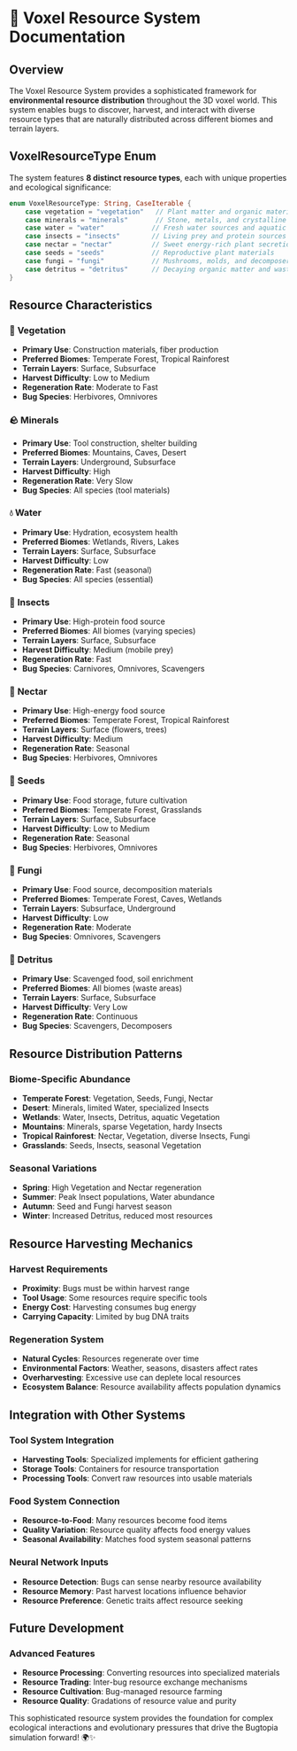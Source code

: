 # 🗿 Voxel Resource System Documentation

## Overview

The Voxel Resource System provides a sophisticated framework for **environmental resource distribution** throughout the 3D voxel world. This system enables bugs to discover, harvest, and interact with diverse resource types that are naturally distributed across different biomes and terrain layers.

## VoxelResourceType Enum

The system features **8 distinct resource types**, each with unique properties and ecological significance:

```swift
enum VoxelResourceType: String, CaseIterable {
    case vegetation = "vegetation"   // Plant matter and organic materials
    case minerals = "minerals"       // Stone, metals, and crystalline structures  
    case water = "water"            // Fresh water sources and aquatic resources
    case insects = "insects"        // Living prey and protein sources
    case nectar = "nectar"          // Sweet energy-rich plant secretions
    case seeds = "seeds"            // Reproductive plant materials
    case fungi = "fungi"            // Mushrooms, molds, and decomposer organisms
    case detritus = "detritus"      // Decaying organic matter and waste
}
```

## Resource Characteristics

### 🌱 **Vegetation**
- **Primary Use**: Construction materials, fiber production
- **Preferred Biomes**: Temperate Forest, Tropical Rainforest
- **Terrain Layers**: Surface, Subsurface
- **Harvest Difficulty**: Low to Medium
- **Regeneration Rate**: Moderate to Fast
- **Bug Species**: Herbivores, Omnivores

### 🪨 **Minerals** 
- **Primary Use**: Tool construction, shelter building
- **Preferred Biomes**: Mountains, Caves, Desert
- **Terrain Layers**: Underground, Subsurface
- **Harvest Difficulty**: High
- **Regeneration Rate**: Very Slow
- **Bug Species**: All species (tool materials)

### 💧 **Water**
- **Primary Use**: Hydration, ecosystem health
- **Preferred Biomes**: Wetlands, Rivers, Lakes
- **Terrain Layers**: Surface, Subsurface
- **Harvest Difficulty**: Low
- **Regeneration Rate**: Fast (seasonal)
- **Bug Species**: All species (essential)

### 🦗 **Insects**
- **Primary Use**: High-protein food source
- **Preferred Biomes**: All biomes (varying species)
- **Terrain Layers**: Surface, Subsurface
- **Harvest Difficulty**: Medium (mobile prey)
- **Regeneration Rate**: Fast
- **Bug Species**: Carnivores, Omnivores, Scavengers

### 🍯 **Nectar**
- **Primary Use**: High-energy food source
- **Preferred Biomes**: Temperate Forest, Tropical Rainforest
- **Terrain Layers**: Surface (flowers, trees)
- **Harvest Difficulty**: Medium
- **Regeneration Rate**: Seasonal
- **Bug Species**: Herbivores, Omnivores

### 🌰 **Seeds**
- **Primary Use**: Food storage, future cultivation
- **Preferred Biomes**: Temperate Forest, Grasslands
- **Terrain Layers**: Surface, Subsurface
- **Harvest Difficulty**: Low to Medium
- **Regeneration Rate**: Seasonal
- **Bug Species**: Herbivores, Omnivores

### 🍄 **Fungi**
- **Primary Use**: Food source, decomposition materials
- **Preferred Biomes**: Temperate Forest, Caves, Wetlands
- **Terrain Layers**: Subsurface, Underground
- **Harvest Difficulty**: Low
- **Regeneration Rate**: Moderate
- **Bug Species**: Omnivores, Scavengers

### 🦴 **Detritus**
- **Primary Use**: Scavenged food, soil enrichment
- **Preferred Biomes**: All biomes (waste areas)
- **Terrain Layers**: Surface, Subsurface
- **Harvest Difficulty**: Very Low
- **Regeneration Rate**: Continuous
- **Bug Species**: Scavengers, Decomposers

## Resource Distribution Patterns

### Biome-Specific Abundance
- **Temperate Forest**: Vegetation, Seeds, Fungi, Nectar
- **Desert**: Minerals, limited Water, specialized Insects
- **Wetlands**: Water, Insects, Detritus, aquatic Vegetation
- **Mountains**: Minerals, sparse Vegetation, hardy Insects
- **Tropical Rainforest**: Nectar, Vegetation, diverse Insects, Fungi
- **Grasslands**: Seeds, Insects, seasonal Vegetation

### Seasonal Variations
- **Spring**: High Vegetation and Nectar regeneration
- **Summer**: Peak Insect populations, Water abundance
- **Autumn**: Seed and Fungi harvest season
- **Winter**: Increased Detritus, reduced most resources

## Resource Harvesting Mechanics

### Harvest Requirements
- **Proximity**: Bugs must be within harvest range
- **Tool Usage**: Some resources require specific tools
- **Energy Cost**: Harvesting consumes bug energy
- **Carrying Capacity**: Limited by bug DNA traits

### Regeneration System
- **Natural Cycles**: Resources regenerate over time
- **Environmental Factors**: Weather, seasons, disasters affect rates
- **Overharvesting**: Excessive use can deplete local resources
- **Ecosystem Balance**: Resource availability affects population dynamics

## Integration with Other Systems

### Tool System Integration
- **Harvesting Tools**: Specialized implements for efficient gathering
- **Storage Tools**: Containers for resource transportation
- **Processing Tools**: Convert raw resources into usable materials

### Food System Connection
- **Resource-to-Food**: Many resources become food items
- **Quality Variation**: Resource quality affects food energy values
- **Seasonal Availability**: Matches food system seasonal patterns

### Neural Network Inputs
- **Resource Detection**: Bugs can sense nearby resource availability
- **Resource Memory**: Past harvest locations influence behavior
- **Resource Preference**: Genetic traits affect resource seeking

## Future Development

### Advanced Features
- **Resource Processing**: Converting resources into specialized materials
- **Resource Trading**: Inter-bug resource exchange mechanisms
- **Resource Cultivation**: Bug-managed resource farming
- **Resource Quality**: Gradations of resource value and purity

This sophisticated resource system provides the foundation for complex ecological interactions and evolutionary pressures that drive the Bugtopia simulation forward! 🌍✨